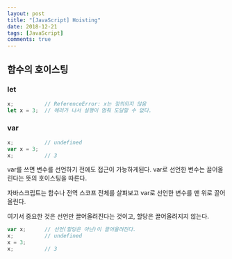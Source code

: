 ```yaml
---
layout: post
title: "[JavaScript] Hoisting"
date: 2018-12-21
tags: [JavaScript]
comments: true
---
```


## 함수의 호이스팅

### let

```javascript
x;          // ReferenceError: x는 정의되지 않음
let x = 3;  // 에러가 나서 실행이 멈춰 도달할 수 없다.
```

### var

```javascript
x;          // undefined
var x = 3;  
x;          // 3
```

var를 쓰면 변수를 선언하기 전에도 접근이 가능하게된다. var로 선언한 변수는 끌어올린다는 뜻의 호이스팅을 따른다.

자바스크립트는 함수나 전역 스코프 전체를 살펴보고 var로 선언한 변수를 맨 위로 끌어올린다.

여기서 중요한 것은 선언만 끌어올려진다는 것이고, 할당은 끌어올려지지 않는다.

```javascript
var x;      // 선언(할당은 아닌)이 끌어올려진다.
x;          // undefined
x = 3;
x;          // 3
```
